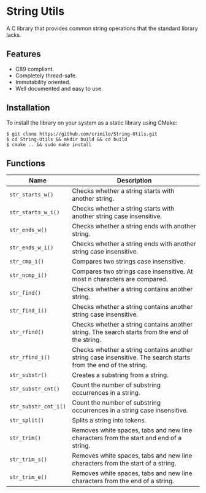 # String Utils
A C library that provides common string operations that the standard library lacks.

## Features
- C89 compliant.
- Completely thread-safe.
- Immutability oriented.
- Well documented and easy to use.

## Installation
To install the library on your system as a static library using CMake:
```console
$ git clone https://github.com/crimilo/String-Utils.git
$ cd String-Utils && mkdir build && cd build
$ cmake .. && sudo make install
```

## Functions
| Name                 | Description                                                                                                     |
|----------------------|-----------------------------------------------------------------------------------------------------------------|
| `str_starts_w()`     | Checks whether a string starts with another string.                                                             |
| `str_starts_w_i()`   | Checks whether a string starts with another string case insensitive.                                            |
| `str_ends_w()`       | Checks whether a string ends with another string.                                                               |
| `str_ends_w_i()`     | Checks whether a string ends with another string case insensitive.                                              |
| `str_cmp_i()`        | Compares two strings case insensitive.                                                                          |
| `str_ncmp_i()`       | Compares two strings case insensitive. At most n characters are compared.                                       |
| `str_find()`         | Checks whether a string contains another string.                                                                |
| `str_find_i()`       | Checks whether a string contains another string case insensitive.                                               |
| `str_rfind()`        | Checks whether a string contains another string. The search starts from the end of the string.                  |
| `str_rfind_i()`      | Checks whether a string contains another string case insensitive. The search starts from the end of the string. |
| `str_substr()`       | Creates a substring from a string.                                                                              |
| `str_substr_cnt()`   | Count the number of substring occurrences in a string.                                                          |
| `str_substr_cnt_i()` | Count the number of substring occurrences in a string case insensitive.                                         |
| `str_split()`        | Splits a string into tokens.                                                                                    |
| `str_trim()`         | Removes white spaces, tabs and new line characters from the start and end of a string.                          |
| `str_trim_s()`       | Removes white spaces, tabs and new line characters from the start of a string.                                  |
| `str_trim_e()`       | Removes white spaces, tabs and new line characters from the end of a string.                                    |
